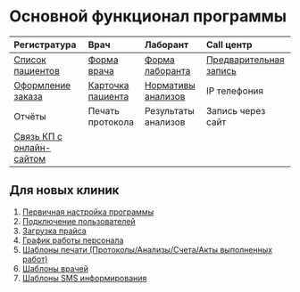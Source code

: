 # Основной функционал программы

| Регистратура       | Врач              | Лаборант            | Call центр             |
|:------------------|:------------------|:--------------------|:-----------------------|  
| <a href="./PatientList">Список пациентов</a>  | <a href="./Doctor">Форма врача</a>       | <a href="./labsform">Форма лаборанта</a>     | <a href="./PreRecord">Предварительная запись</a> |  
| <a href="./Order">Оформление заказа</a> | <a href="./PatientCard">Карточка пациента</a> | <a href="./analyzesnorm">Нормативы анализов</a>  | IP телефония           |
| Отчёты           | Печать протокола  | Результаты анализов | Запись через сайт      |
|<a href="./SiteCard">Связь КП с онлайн-сайтом</a>|               |                     |                 |


## Для новых клиник

1. <a href="./InitialConfiguration">Первичная настройка программы</a>
2. <a href="./Users">Подключение пользователей</a>
3. <a href="./PriceImport&Export">Загрузка прайса</a>
4. <a href="./DoctorSchedule">График работы персонала</a>
5. <a href="./shablonypechati">Шаблоны печати (Протоколы/Анализы/Счета/Акты выполненных работ)</a>
6. <a href="./shablonyprotokolov">Шаблоны врачей</a>
7. <a href="./shablonysms">Шаблоны SMS информирования</a>